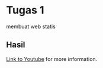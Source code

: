 # Tugas 1
membuat web statis 
## Hasil
[Link to Youtube](https://youtu.be/V9C5tlLcwIE?si=yRxhNFuW1Cmb4HmZ) for more information.
